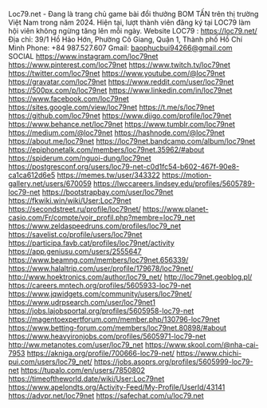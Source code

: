 Loc79.net - Đang là trang chủ game bài đổi thưởng BOM TẤN trên thị trường Việt Nam trong năm 2024. Hiện tại, lượt thành viên đăng ký tại LOC79 làm hội viên không ngừng tăng lên mỗi ngày.
Website LOC79 : https://loc79.net/
Địa chỉ: 39/1 Hồ Hảo Hớn, Phường Cô Giang, Quận 1, Thành phố Hồ Chí Minh
Phone: +84 987.527.607
Gmail: baophucbui94266@gmail.com
SOCIAL 
https://www.instagram.com/loc79net
https://www.pinterest.com/loc79net
https://www.twitch.tv/loc79net
https://twitter.com/loc79net
https://www.youtube.com/@loc79net
https://gravatar.com/loc79net
https://www.reddit.com/user/loc79net
https://500px.com/p/loc79net
https://www.linkedin.com/in/loc79net
https://www.facebook.com/loc79net
https://sites.google.com/view/loc79net
https://t.me/s/loc79net
https://github.com/loc79net
https://www.diigo.com/profile/loc79net
https://www.behance.net/loc79net
https://www.tumblr.com/loc79net
https://medium.com/@loc79net
https://hashnode.com/@loc79net
https://about.me/loc79net
https://loc79net.bandcamp.com/album/loc79net
https://epiphonetalk.com/members/loc79net.35962/#about
https://spiderum.com/nguoi-dung/loc79net
https://postgresconf.org/users/loc79-net-c0d1fc54-b602-467f-90e8-ca1ca612d6e5
https://memes.tw/user/343322
https://motion-gallery.net/users/670059
https://lwccareers.lindsey.edu/profiles/5605789-loc79-net
https://bootstrapbay.com/user/loc79net
https://fkwiki.win/wiki/User:Loc79net
https://secondstreet.ru/profile/loc79net/
https://www.planet-casio.com/Fr/compte/voir_profil.php?membre=loc79_net
https://www.zeldaspeedruns.com/profiles/loc79_net
https://savelist.co/profile/users/loc79net
https://participa.favb.cat/profiles/loc79net/activity
https://app.geniusu.com/users/2555647
https://www.beamng.com/members/loc79net.656339/
https://www.halaltrip.com/user/profile/179678/loc79net/
http://www.hoektronics.com/author/loc79_net/
http://loc79net.geoblog.pl/
https://careers.mntech.org/profiles/5605933-loc79-net
https://www.jqwidgets.com/community/users/loc79net/
https://www.udrpsearch.com/user/loc79net1
https://jobs.lajobsportal.org/profiles/5605958-loc79-net
https://magentoexpertforum.com/member.php/130796-loc79net
https://www.betting-forum.com/members/loc79net.80898/#about
https://www.heavyironjobs.com/profiles/5605971-loc79-net
http://ww.metanotes.com/user/loc79_net
https://www.skool.com/@nha-cai-7953
https://akniga.org/profile/700666-loc79-net/
https://www.chichi-pui.com/users/loc79_net/
https://jobs.asoprs.org/profiles/5605999-loc79-net
https://tupalo.com/en/users/7850802
https://timeoftheworld.date/wiki/User:Loc79net
https://www.apelondts.org/Activity-Feed/My-Profile/UserId/43141
https://advpr.net/loc79net
https://safechat.com/u/loc79.net
